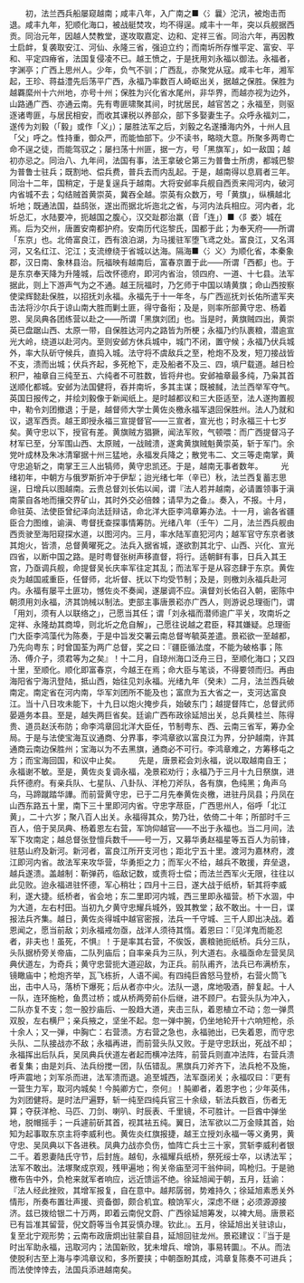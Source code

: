<!-- { "loadSidebar": true } -->
　　初，法兰西兵船屡窥越南；咸丰八年，入广南之■〈氵曩〉沱汛，被炮击而退。咸丰九年，犯顺化海口，被战艇焚攻，均不得逞。咸丰十一年，突以兵舰据西贡。同治元年，因越人焚教堂，遂攻取嘉定、边和、定祥三省。同治六年，再因教士启衅，复袭取安江、河仙、永隆三省，强迫立约；而南圻所存惟平定、富安、平和、平定四瘠省，法国复侵凌不已。越王愤之，于是抚用刘永福以御法。永福者，字渊亭；广西上思州人。少年，负气不驯；广西乱，亦聚党从寇。咸丰七年，湘军起，王珍、蒋益澧先后荡平广西，永福乃率数百人崎岖出关，据越之保胜。保胜为越覉縻州十六州地，亦号十州；保胜为兴化省水尾州，非华界，而越亦视为边外，山路通广西、亦通云南。先有粤匪啸聚其间，时扰居民，越官苦之；永福至，则驱逐诸粤匪，与居民相安，而收其课税以养部众，部下多娶妻生子。众呼永福刘二，遂传为刘毅（「毅」或作「义」）；屡胜法军之后，刘毅之名遂播海内外，十州人且「父」呼之。性持重，御众严，而能恤部下。少不读书，略晓大意。所聚多两粤亡命不逞之徒，而能驾驭之；屡扫荡十州匪，据一方，号「黑旗军」，如一敌国；越初亦忌之。同治八、九年间，法国有事，法王拿破仑第三为普鲁士所虏，都城巴黎为普鲁士驻兵；既割地、偿兵费，普兵去而内乱起。于是，越南得以息肩者三年。同治十二年，国稍定，于是复逞兵于越南。大将安邺率兵舰自西贡来闯河内，破河内省城不去；勾结贼首黄崇英，冀吞全越。崇英有众数万，号「黄旗」，纵横越北圻地；既通法国，益鸱张，遂出而据北圻迤北之省，与河内法兵相应。河内者，北圻总汇，水陆要冲，扼越国之腹心，汉交趾郡治羸（音「连」）■〈阝娄〉城在焉。后为交州，唐置安南都护府。安南历代迄黎氏，国都于此；为奉天府——所谓「东京」也。北倚富良江，西有浪泊湖，为马援驻军堕飞鸢之处。富良江，又名洱河，又名红江、沱江；支流缭绕于省城以达海。隔海■〈氵义〉为顺化省，本秦象郡，汉日南、象林县治。阮福映有越南后，富春京置于此——所谓「西都」也。于是东京奉天降为升隆城，后改怀德府，即河内省治，领四府、一道、十七县。法军据此，则上下游声气为之不通。越王阮福时，乃乞师于中国以靖黄旗；命山西按察使梁辉懿赴保胜，以招抚刘永福。永福先于十一年冬，与广西巡抚刘长佑所遣军夹击法将沙尔兵于谅山南大胜而剿土匪，得守备衔；及是，则率所部黄守忠、杨着恩、吴凤典各团练营以赴之——所谓「黑旗刘团」也。当是时，黄旗贼四出，黄崇英已盘踞山西、太原一带，自保胜达河内之路皆为所梗；永福乃约队裹粮，潜逾宣光大岭，绕道以赴河内。至则安邺方休兵城中，城门不闭，置守候；永福乃伏兵城外，率大队斫守候兵，直捣入城。法守将不虞敌兵之至，枪炮不及发，短刀接战皆不支，溃而出城；伏兵齐起，多死枪下，走及船者不及三、四，填尸载道。越日检积尸，袖章自三纯至五、六纯者不可胜数，皆将弁也。安邺袖章最多纯，乃枭其首送顺化都城。安邺为法国健将，吞并南圻，多其主谋；既被馘，法兰西举军夺气。英国日报传之，并绘刘毅像于新闻纸上。是时越都议和三大臣适至，法人遂拘置舰中，勒令刘团撤退；于是，越督师大学士黄佐炎檄永福军退回保胜州。法人乃就和议，退军西贡。越王即授永福三宣提督官——三宣者，宣光也；时永福三十七岁矣。黄守忠以下，授官有差。黄旗贼方猖獗，闻法军败，气顿喂：而广西提督冯子材军已至，分军围山西、太原贼，一战贼溃，遂禽黄旗贼魁黄崇英，斩于军门。余党叶成林及朱冰清窜据十州三猛地，永福发兵降之；散党韦二、文三等走南掌，黄守忠追斩之，南掌王三人出犒师，黄守忠凯还。于是，越南无事者数年。
　　光绪初年，中朝方与俄罗斯折冲于伊犁；迨光绪七年（辛已）秋，法兰西复蓄志思逞，日增兵以图越南。云贵总督刘长佑以闻，谓『法人若并越南，必请置领事于滇南蒙自各地而攘交界矿山，其时外交必倍棘；请早为之备』。奏入，不报。十月，命驻英、法使臣曾纪泽向法廷辩诘，命北洋大臣李鸿章筹办法。十一月，谕各省疆臣合力图维，谕滇、粤督抚查探事情筹防。光绪八年（壬午）二月，法兰西兵舰由西贡驶至海阳窥探水道，以图河内。三月，率水陆军直犯河内；越军官守东京者骇其炮火，皆溃，总督黄曜死之。法兵入据省城，遂欲割其北宁、山西、兴化、宣光四省，以断中国之路。是时粤督张树声移直督，将行。适朝鲜有事，日兵入其王宫，乃亟调兵舰，命提督吴长庆率军往定其乱；而法军于是从容恣肆于东京。黄佐炎为越国戚重臣，任督师，北圻督、抚以下均受节制；及是，则檄刘永福兵赴河内。永福有屡平土匪功，憾佐炎不奏闻，遂屡调不应。滇督刘长佑召入朝，密陈中朝须用刘永福，济其饷械以制法。吏部主事唐景崧亦广西人，则游说总理衙门，谓「用刘，须有人以联络之」，己愿当其任；谓「刘永福而潜师逾广平关，攻南圻之定祥、永隆劫其商埠，则北圻之危自解」，己愿往说越之君臣，释其嫌疑。总理衙门大臣李鸿藻代为陈奏，于是中旨发交署云南总督岑毓英差遣。景崧欲一至越都，乃先向粤东；时曾国荃为两广总督，奖之曰：『疆臣循法度，不能为破格事；陈汤、傅介子，须君等为之矣』！十二月，自琼州海口泛舟三日，至顺化海口；又四十里，至顺化。顺化即富春京，今越王在焉；命大臣与笔谈，不得要领而归。再由海阳省宁海汛登陆，抵山西，始往见刘永福。光绪九年（癸未）二月，法兰西兵破南定。南定省在河内南，华军刘团所不能及也；富庶为五大省之一，支河达富良江。当十八日攻未能下，十九日以炮火掩步兵，始破东门；越提督阵亡，总督武师晏遁务本县。至是，越失两巨省矣。廷谕广西布政徐延旭出关，总兵黄桂兰、陈得贵、道员赵沃布防；命李鸿章回北洋大臣任，节制粤东、西、云南三省军，筹办全局。于是与法使宝海互议通商、分界事，李鸿章欲以富良江为界，分护越南，许其通商云南边保胜州；宝海以为不去黑旗，通商必不可行。李鸿章难之，方筹移屯之方；而宝海回国，和议中止矣。
　　先是，唐景崧会刘永福，说以取越南自王；永福谢不敏。至是，黄佐炎复调永福，凂景崧劝行；永福乃于三月十九日祭旗，进兵怀德府。有亲兵队、七星队、八卦队、洋枪刀斧队，各有旗，色纯黑；角声乌乌，马蹄蹴踏华譁。而前营黄守忠，已于二月先奉黄佐炎檄，进驻丹凤县；丹凤在山西东路五十里，南下三十里即河内省。守忠字荩臣，广西思州人，俗呼「北江黄」，二十六岁；聚八百人出关。永福得其众，势乃壮，依倚二十年；所部时千三百人，倍于吴凤典、杨着恩左右营，军饷仰越官——不出于永福也。当二月间，法军下攻南定；越总督张登憻兵数千——号一万，又募华勇赵福星等五百人为前锋，驻慈山府及新河。新河者，富良江所开支河也；距北宁五十里。渡河为嘉林府，渡江即河内省。故法军来攻华营，华勇拒之力；而军火不给，越兵不敢援，弃垒退，越兵遂溃。盖越制：靳弹药，临敌记数，或责将士偿；而法兰西军火无限，往往以此见败。迨永福进驻怀德，军心稍壮；四月十三日，遂大战于纸桥，斩其将李威利，遂大捷。纸桥者，省会地；东二里即河内城，西三里即永福营。桥下水涸，中为大道，左右村田。当初九夕黄守忠耀兵城外，毁其教堂；敌不敢出。十一日，谍报法兵齐集。越日，黄佐炎得城中越官密报，法兵一千守城、三千人即出决战。着恩闻之，愿当前敌；刘永福戒勿亟，战洋人须待其惰。着恩曰：『见洋鬼而能忍者，非夫也！虽死，不惧』！于是率其右营，不俟饭，裹粮驰扼纸桥。兵分三队，头队据桥旁关帝庙，二队列庙后；自率亲兵为三队，列大道右。永福亟命左营吴凤典伏道左，为奇兵；黄守忠营扼大道迎敌，为正兵。前队甫齐，法兵已布满桥东，镜瞰庙中；枪炮齐举，瓦飞栋折，人语不闻。有四纯巨酋怒马登桥，右营火筒飞出，击中人马，落桥下爆死；后从者亦中火。法队一退，席地吸酒，醉复起。十人一队，连环施枪，鱼贯过桥；或从桥两旁前仆后继，进不顾尸。右营头队为冲入，二队亦复不支；忽一股抄庙后、一股趋大道，夹击三队，着恩植立不动；忽一弹贯双股，左右横尸；亲兵掖之，坚坐不起。忽一弹中腕，仍坐地轮开十六响短枪，杀十余人；又一弹，中胸亡：右营溃。方右营之急也，永福驰出，已失着恩，而守忠头队、二队接战亦不敌；永福再进，而前营头队又败。于是守忠跃出，死战不却；永福挥出后队兵，吴凤典兵伏道左者起而横冲法阵，前营兵则直冲法阵，右营兵溃者复集；由是刘兵、法兵纷搅一团，队伍错乱。黑旗兵刀斧齐下，法兵枪不及施，呼声震地；刘军杀而进，法军溃而退。追至城西，法军亟闭关；永福叹曰：『更有一营生力军，取河内城矣！今肫卿方亡，奈何』！肫卿者，着恩字也；少年英伟，为刘团健将。是时法尸遍野，斩一纯至四纯兵官三十余级，斩法兵数百，伤者无算；夺获洋枪、马匹、刀剑、喇叭、时辰表、千里镜，不可胜计。一巨酋中弹坐地，脱帽摇手；一兵遽前斫其首，视其袪五纯。翼日，法军欲以二万金赎其首，始知为起事取东京主将李威利也。黄佐炎红旗报捷，越王立授刘永福一等义勇男，黄守忠、吴凤典以下各进秩。凤典力战亦负伤，恤阵亡兵士三十家，赏斩李威利者银二千。着恩妻陆氏守节，后封旌。越旬，永福耀兵纸桥，祭死绥士卒，以诱法军；法军不敢出。法塚聚成京观，残甲遍地；徇关帝庙至河干翁仲祠，鸣枪归。于是驰檄布告中外，负枪来就军者响应，远近馈运不绝。徐延旭闻于朝，五月，廷谕：『法人经此挫败，其增军报复，自在意中。越邦孱弱，势难持久；徐延旭素悉关外情形，所奏布置壮声援、资备御，颇合机宜。粮饷军火，深虑不继；必须源源接济。兹已拨给银二十万两，即着云南倪文蔚、广西徐延旭筹发，以裨大局。唐景崧已有旨准其留营，倪文蔚等当令其妥慎办理。钦此』。五月，徐延旭出关驻谅山，复至北宁观形势；云南布政唐炯出驻蒙自县，延旭回驻龙州。景崧建议：『当于是时出军助永福，迅取河内；法国新败，犹未增兵、增饷，事易转圜』。不从。而法使脱利古至上海与李鸿章议和，多所要挟；中朝亟盼其成，鸿章复陈奏不可进兵；而法使悻悻去，法国兵添进越南矣。

